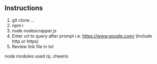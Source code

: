 ## Instructions

1. git clone ...
2. npm i
3. node nodescrapper.js
4. Enter url to query after prompt i.e. https://www.google.com/ (include http or https)
5. Review link file in txt

node modules used rp, cheerio